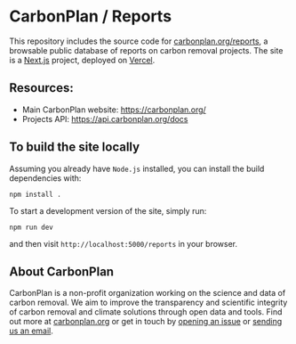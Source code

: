 # CarbonPlan / Reports

This repository includes the source code for [carbonplan.org/reports](https://carbonplan.org/reports), a browsable public database of reports on carbon removal projects. The site is a [Next.js](https://nextjs.org/) project, deployed on [Vercel](https://vercel.com/).

## Resources:

- Main CarbonPlan website: https://carbonplan.org/
- Projects API: https://api.carbonplan.org/docs

## To build the site locally

Assuming you already have `Node.js` installed, you can install the build dependencies with:

```shell
npm install .
```

To start a development version of the site, simply run:

```shell
npm run dev
```

and then visit `http://localhost:5000/reports` in your browser.

## About CarbonPlan

CarbonPlan is a non-profit organization working on the science and data of carbon removal. We aim to improve the transparency and scientific integrity of carbon removal and climate solutions through open data and tools. Find out more at [carbonplan.org](https://carbonplan.org/) or get in touch by [opening an issue](https://github.com/carbonplan/reports/issues/new) or [sending us an email](mailto:hello@carbonplan.org).
